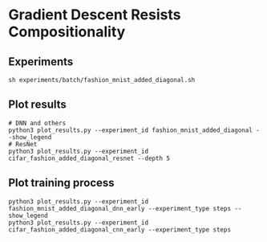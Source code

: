 # Gradient Descent Resists Compositionality

## Experiments
    sh experiments/batch/fashion_mnist_added_diagonal.sh

## Plot results
    # DNN and others
    python3 plot_results.py --experiment_id fashion_mnist_added_diagonal --show_legend
    # ResNet
    python3 plot_results.py --experiment_id cifar_fashion_added_diagonal_resnet --depth 5

## Plot training process
    python3 plot_results.py --experiment_id fashion_mnist_added_diagonal_dnn_early --experiment_type steps --show_legend
    python3 plot_results.py --experiment_id cifar_fashion_added_diagonal_cnn_early --experiment_type steps